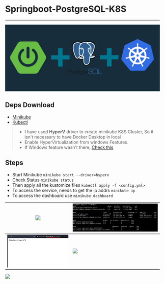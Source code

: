 # Springboot-PostgreSQL-K8S

---
<img src="img/springboot_postgres_k8s.png" />

## Deps Download
- [Minikube](https://minikube.sigs.k8s.io/docs/start/)
- [Kubectl](https://kubernetes.io/docs/tasks/tools/install-kubectl-windows/)

> - I have used **HyperV** driver to create minikube K8S Cluster, So it isn't necessary to have Docker Desktop in local
> - Enable HyperVirtualization from windows Features.
> - If Windows feature wasn't there,  [Check this](https://www.xda-developers.com/how-to-install-hyper-v-windows-11-home/)

## Steps
- Start Minikube `minikube start --driver=hyperv`
- Check Status `minikube status`
- Then apply all the kustomize files
`kubectl apply -f <config.yml>`
- To access the service, needs to get the ip addrs
`minikube ip`
- To access the dashboard use `minikube dashboard`

| <img src='img/minikube.png' />                         | <img src='img/kubectl.png' /> |
|--------------------------------------------------------|-------------------------------|
| <img src='img/webapp.png' />                           | <img src='img/postgres.png'/> |
 <img src='img/kube-dashboard.png'/>
